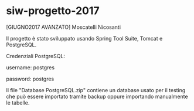 # siw-progetto-2017
[GIUGNO2017 AVANZATO] Moscatelli Nicosanti


Il progetto è stato sviluppato usando Spring Tool Suite, Tomcat e PostgreSQL.


Credenziali PostgreSQL:

username: postgres

password: postgres

Il file "Database PostgreSQL.zip" contiene un database usato per il testing che può essere importato tramite backup oppure importando manualmente le tabelle.
